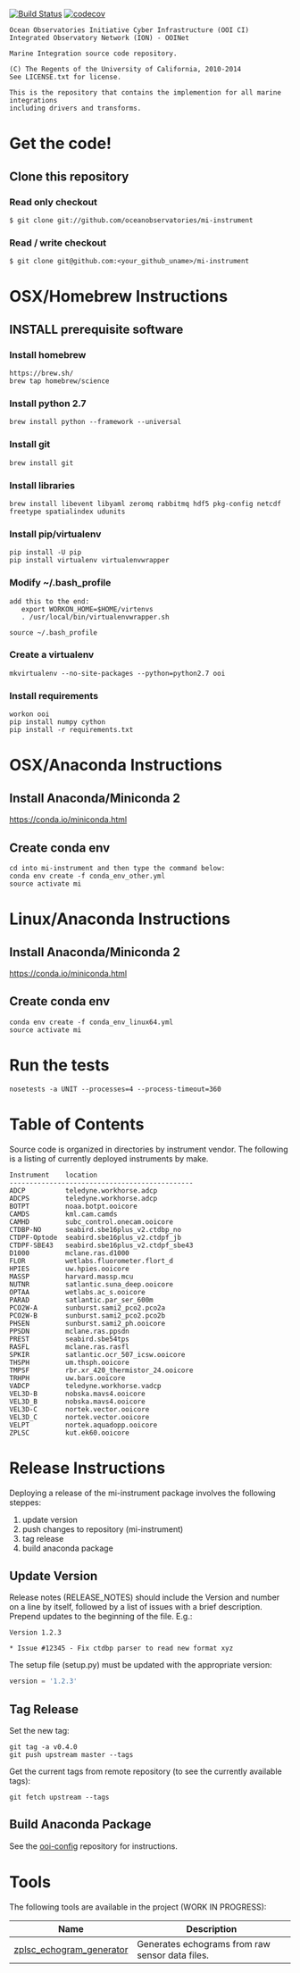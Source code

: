 [![Build Status](https://github.com/oceanobservatories/mi-instrument/workflows/github-actions-demo/badge.svg)](https://github.com/oceanobservatories/mi-instrument/actions)
[![codecov](https://codecov.io/gh/oceanobservatories/mi-instrument/branch/master/graph/badge.svg)](https://codecov.io/gh/oceanobservatories/mi-instrument)

```
Ocean Observatories Initiative Cyber Infrastructure (OOI CI)
Integrated Observatory Network (ION) - OOINet

Marine Integration source code repository.

(C) The Regents of the University of California, 2010-2014
See LICENSE.txt for license.

This is the repository that contains the implemention for all marine integrations
including drivers and transforms. 
```

# Get the code!
## Clone this repository
### Read only checkout
    $ git clone git://github.com/oceanobservatories/mi-instrument
### Read / write checkout
    $ git clone git@github.com:<your_github_uname>/mi-instrument

# OSX/Homebrew Instructions
## INSTALL prerequisite software
### Install homebrew

    https://brew.sh/
    brew tap homebrew/science

### Install python 2.7

    brew install python --framework --universal

### Install git

    brew install git

### Install libraries

    brew install libevent libyaml zeromq rabbitmq hdf5 pkg-config netcdf freetype spatialindex udunits

### Install pip/virtualenv

    pip install -U pip
    pip install virtualenv virtualenvwrapper

### Modify ~/.bash_profile

    add this to the end:
       export WORKON_HOME=$HOME/virtenvs
       . /usr/local/bin/virtualenvwrapper.sh
       
    source ~/.bash_profile
       
### Create a virtualenv

    mkvirtualenv --no-site-packages --python=python2.7 ooi

### Install requirements
    workon ooi
    pip install numpy cython
    pip install -r requirements.txt

# OSX/Anaconda Instructions
## Install Anaconda/Miniconda 2

https://conda.io/miniconda.html

## Create conda env

    cd into mi-instrument and then type the command below:
    conda env create -f conda_env_other.yml
    source activate mi

# Linux/Anaconda Instructions
## Install Anaconda/Miniconda 2

https://conda.io/miniconda.html

## Create conda env

    conda env create -f conda_env_linux64.yml
    source activate mi

# Run the tests

    nosetests -a UNIT --processes=4 --process-timeout=360

# Table of Contents

Source code is organized in directories by instrument vendor. The following is
a listing of currently deployed instruments by make.

```
Instrument	  location
----------------------------------------------
ADCP          teledyne.workhorse.adcp
ADCPS         teledyne.workhorse.adcp
BOTPT         noaa.botpt.ooicore
CAMDS         kml.cam.camds
CAMHD         subc_control.onecam.ooicore
CTDBP-NO      seabird.sbe16plus_v2.ctdbp_no
CTDPF-Optode  seabird.sbe16plus_v2.ctdpf_jb
CTDPF-SBE43   seabird.sbe16plus_v2.ctdpf_sbe43
D1000         mclane.ras.d1000
FLOR          wetlabs.fluorometer.flort_d
HPIES         uw.hpies.ooicore
MASSP         harvard.massp.mcu
NUTNR         satlantic.suna_deep.ooicore
OPTAA         wetlabs.ac_s.ooicore
PARAD         satlantic.par_ser_600m
PCO2W-A       sunburst.sami2_pco2.pco2a
PCO2W-B       sunburst.sami2_pco2.pco2b
PHSEN         sunburst.sami2_ph.ooicore
PPSDN         mclane.ras.ppsdn
PREST         seabird.sbe54tps
RASFL         mclane.ras.rasfl
SPKIR         satlantic.ocr_507_icsw.ooicore
THSPH         um.thsph.ooicore
TMPSF         rbr.xr_420_thermistor_24.ooicore
TRHPH         uw.bars.ooicore
VADCP         teledyne.workhorse.vadcp
VEL3D-B       nobska.mavs4.ooicore
VEL3D_B       nobska.mavs4.ooicore
VEL3D-C       nortek.vector.ooicore
VEL3D_C       nortek.vector.ooicore
VELPT         nortek.aquadopp.ooicore
ZPLSC         kut.ek60.ooicore
```


# Release Instructions

Deploying a release of the mi-instrument package involves the following steppes:

1. update version
1. push changes to repository (mi-instrument)
1. tag release
1. build anaconda package

## Update Version

Release notes (RELEASE_NOTES) should include the Version and number on a line by itself, followed by a list of issues 
with a brief description. Prepend updates to the beginning of the file. E.g.:

```
Version 1.2.3

* Issue #12345 - Fix ctdbp parser to read new format xyz
```

The setup file (setup.py) must be updated with the appropriate version:

```python
version = '1.2.3'
```

## Tag Release

Set the new tag:

```
git tag -a v0.4.0
git push upstream master --tags
```

Get the current tags from remote repository (to see the currently available tags):

```
git fetch upstream --tags
```

## Build Anaconda Package

See the [ooi-config](https://github.com/oceanobservatories/ooi-config) repository for instructions. 

# Tools

The following tools are available in the project (WORK IN PROGRESS):

| Name | Description |
| --- | --- |
| [zplsc_echogram_generator](mi/dataset/driver/zplsc_c/README.md) | Generates echograms from raw sensor data files. |
